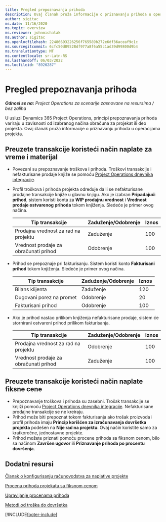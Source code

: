 ```yaml
---
title: Pregled prepoznavanja prihoda
description: Ovaj članak pruža informacije o priznavanju prihoda u operacijama projekta.
author: sigitac
ms.date: 11/16/2020
ms.topic: overview
ms.reviewer: johnmichalak
ms.author: sigitac
ms.openlocfilehash: 22486693226256f765589b272e6df36aceaf9c1c
ms.sourcegitcommit: 6cfc50d89528df977a8f6a55c1ad39d99800d9b4
ms.translationtype: MT
ms.contentlocale: sr-Latn-RS
ms.lasthandoff: 06/03/2022
ms.locfileid: "8926287"
---
```

# <a name="revenue-recognition-overview"></a>Pregled prepoznavanja prihoda

_**Odnosi se na:** Project Operations za scenarije zasnovane na resursima / bez zaliha_

U usluzi Dynamics 365 Project Operations, principi prepoznavanja prihoda variraju u zavisnosti od izabranog načina obračuna za projekat ili deo projekta. Ovaj članak pruža informacije o priznavanju prihoda u operacijama projekta.

## <a name="transactions-accounted-using-time-and-material-billing-method"></a>Preuzete transakcije koristeći način naplate za vreme i materijal

- Povezani su prepoznavanje troškova i prihoda. Troškovi transakcije i nefakturisane prodaje knjiže se pomoću [Project Operations dnevnika integracije](../project-accounting/project-operations-integration-journal.md).
- Profil troškova i prihoda projekta određuje da li se nefakturisane prodajne transakcije knjiže u glavnu knjigu. Ako je izabran **Pripadajući prihod**, sistem koristi konta za **WIP prodajnu vrednost** i **Vrednost prodaje ostvarenog prihoda** tokom knjiženja. Sledeće je primer ovog načina.  

  | Tip transakcije | Zaduženje/Odobrenje | Iznos |
  | --- | --- | --- |
  | Prodajna vrednost za rad na projektu | Zaduženje | 100 |
  | Vrednost prodaje za obračunati prihod | Odobrenje | 100 |

- Prihod se prepoznaje pri fakturisanju. Sistem koristi konto **Fakturisani prihod** tokom knjiženja. Sledeće je primer ovog načina.  

  | Tip transakcije | Zaduženje/Odobrenje | Iznos |
  | --- | --- | --- |
  | Bilans klijenta | Zaduženje | 120 |
  | Dugovani porez na promet | Odobrenje | 20 |
  | Fakturisani prihod | Odobrenje | 100 |

- Ako je prihod nastao prilikom knjiženja nefakturisane prodaje, sistem će stornirani ostvareni prihod prilikom fakturisanja.

  | Tip transakcije | Zaduženje/Odobrenje | Iznos |
  | --- | --- | --- |
  | Prodajna vrednost za rad na projektu | Odobrenje | 100 |
  | Vrednost prodaje za obračunati prihod | Zaduženje | 100 |

## <a name="transactions-accounted-using-the-fixed-price-billing-method"></a>Preuzete transakcije koristeći način naplate fiksne cene

- Prepoznavanje troškova i prihoda su zasebni. Trošak transakcije se knjiži pomoću [Project Operations dnevnika integracije](../project-accounting/project-operations-integration-journal.md). Nefakturisane prodajne transakcije se ne kreiraju.
- Prihod može biti prepoznat tokom fakturisanja ako trošak proizvoda i profil prihoda imaju **Princip korišćen za izračunavanja dovršetka projekta** podešen na **Nije rad na projektu**. Ovaj način koristite samo za kratkoročne, jednostavne projekte.
- Prihod možete priznati pomoću procene prihoda sa fiksnom cenom, bilo sa načinom **Završen ugovor** ili **Priznavanje prihoda po procentu dovršenja**.

## <a name="additional-resources"></a>Dodatni resursi
[Članak o konfigurisanju računovodstva za naplative projekte](../project-accounting/configure-accounting-billable-projects.md)

[Procena prihoda projekata sa fiksnom cenom](rev-rec-percentage-completion-method.md)

[Upravljanje procenama prihoda](rev-rec-completed-contract-method.md)

[Metodi od troška do dovršetka](cost-complete-methods.md)


[!INCLUDE[footer-include](../includes/footer-banner.md)]